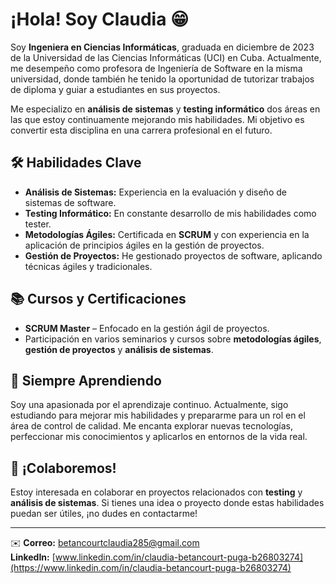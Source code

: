# ¡Hola! Soy Claudia 😁
Soy **Ingeniera en Ciencias Informáticas**, graduada en diciembre de 2023 de la Universidad de las Ciencias Informáticas (UCI) en Cuba. Actualmente, me desempeño como profesora de Ingeniería de Software en la misma universidad, donde también he tenido la oportunidad de tutorizar trabajos de diploma y guiar a estudiantes en sus proyectos.

Me especializo en **análisis de sistemas** y **testing informático** dos áreas en las que estoy continuamente mejorando mis habilidades. Mi objetivo es convertir esta disciplina en una carrera profesional en el futuro.

## 🛠️ Habilidades Clave

- **Análisis de Sistemas:** Experiencia en la evaluación y diseño de sistemas de software.
- **Testing Informático:** En constante desarrollo de mis habilidades como tester.
- **Metodologías Ágiles:** Certificada en **SCRUM** y con experiencia en la aplicación de principios ágiles en la gestión de proyectos.
- **Gestión de Proyectos:** He gestionado proyectos de software, aplicando técnicas ágiles y tradicionales.

## 📚 Cursos y Certificaciones

- **SCRUM Master** – Enfocado en la gestión ágil de proyectos.
- Participación en varios seminarios y cursos sobre **metodologías ágiles**, **gestión de proyectos** y **análisis de sistemas**.

## 🚀 Siempre Aprendiendo

Soy una apasionada por el aprendizaje continuo. Actualmente, sigo estudiando para mejorar mis habilidades y prepararme para un rol en el área de control de calidad. Me encanta explorar nuevas tecnologías, perfeccionar mis conocimientos y aplicarlos en entornos de la vida real.

## 🤝 ¡Colaboremos!

Estoy interesada en colaborar en proyectos relacionados con **testing** y **análisis de sistemas**. Si tienes una idea o proyecto donde estas habilidades puedan ser útiles, ¡no dudes en contactarme!

---

✉️ **Correo:** [betancourtclaudia285@gmail.com](betancourtclaudia285@gmail.com)  
**LinkedIn:** [www.linkedin.com/in/claudia-betancourt-puga-b26803274](https://www.linkedin.com/in/claudia-betancourt-puga-b26803274)
